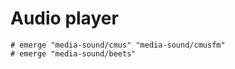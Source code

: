 # Audio player

```ShellSession
# emerge "media-sound/cmus" "media-sound/cmusfm"
# emerge "media-sound/beets"
```

